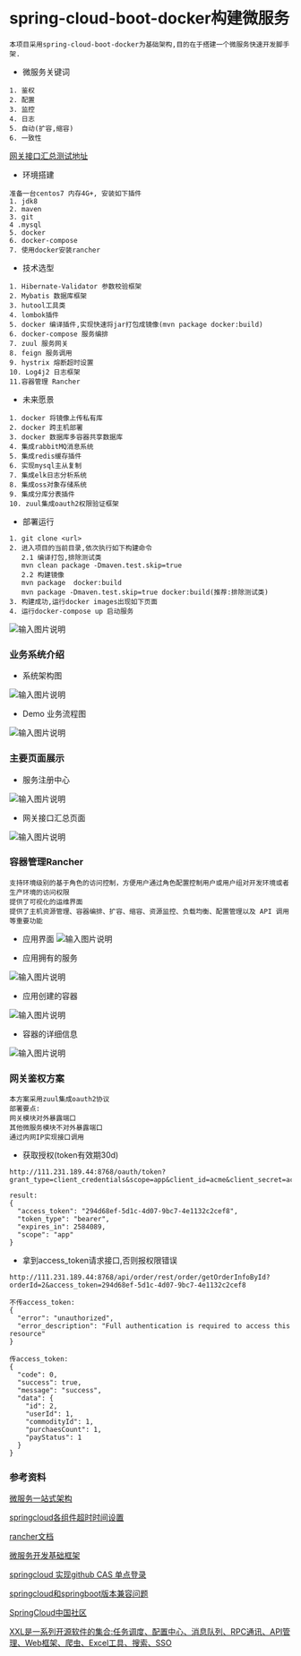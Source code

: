 # spring-cloud-boot-docker构建微服务
```text
本项目采用spring-cloud-boot-docker为基础架构,目的在于搭建一个微服务快速开发脚手架.
```
* 微服务关键词
```text
1. 鉴权
2. 配置
3. 监控
4. 日志
5. 自动(扩容,缩容)
6. 一致性
```
[网关接口汇总测试地址](http://111.231.189.44:8768/swagger-ui.html)

* 环境搭建
```text
准备一台centos7 内存4G+, 安装如下插件
1. jdk8
2. maven
3. git
4 .mysql
5. docker 
6. docker-compose
7. 使用docker安装rancher
```
* 技术选型
```text
1. Hibernate-Validator 参数校验框架
2. Mybatis 数据库框架
3. hutool工具类
4. lombok插件
5. docker 编译插件,实现快速将jar打包成镜像(mvn package docker:build)
6. docker-compose 服务编排
7. zuul 服务网关
8. feign 服务调用
9. hystrix 熔断超时设置
10. Log4j2 日志框架
11.容器管理 Rancher       
```
* 未来愿景
```text
1. docker 将镜像上传私有库
2. docker 跨主机部署
3. docker 数据库多容器共享数据库
4. 集成rabbitMQ消息系统
5. 集成redis缓存插件
6. 实现mysql主从复制
7. 集成elk日志分析系统
8. 集成oss对象存储系统
9. 集成分库分表插件
10. zuul集成oauth2权限验证框架
```
* 部署运行
```text
1. git clone <url> 
2. 进入项目的当前目录,依次执行如下构建命令
   2.1 编译打包,排除测试类
   mvn clean package -Dmaven.test.skip=true
   2.2 构建镜像
   mvn package  docker:build
   mvn package -Dmaven.test.skip=true docker:build(推荐:排除测试类)
3. 构建成功,运行docker images出现如下页面 
4. 运行docker-compose up 启动服务  
```

![输入图片说明](https://github.com/qccr-twl2123/spring-cloud-test/blob/master/resources/images/spring-cloud-test-images.jpg "在这里输入图片标题")


### 业务系统介绍
* 系统架构图

![输入图片说明](https://images.gitbook.cn/11af6780-d79f-11e8-a10b-5f454c3ff2d1 "在这里输入图片标题")

* Demo 业务流程图

![输入图片说明](https://github.com/qccr-twl2123/spring-cloud-test/blob/master/resources/images/order-pay.png "在这里输入图片标题")

### 主要页面展示
* 服务注册中心

![输入图片说明](https://github.com/qccr-twl2123/spring-cloud-test/blob/master/resources/images/regsiter-page.jpg "在这里输入图片标题")

* 网关接口汇总页面

![输入图片说明](https://github.com/qccr-twl2123/spring-cloud-test/blob/master/resources/images/gateway-api-summary.jpg "在这里输入图片标题")

### 容器管理Rancher
```text
支持环境级别的基于角色的访问控制，方便用户通过角色配置控制用户或用户组对开发环境或者生产环境的访问权限
提供了可视化的运维界面
提供了主机资源管理、容器编排、扩容、缩容、资源监控、负载均衡、配置管理以及 API 调用等重要功能
```
* 应用界面
![输入图片说明](https://github.com/qccr-twl2123/spring-cloud-test/blob/master/resources/images/rancher-app.jpg "在这里输入图片标题")

* 应用拥有的服务

![输入图片说明](https://github.com/qccr-twl2123/spring-cloud-test/blob/master/resources/images/rancher-service.jpg "在这里输入图片标题")

* 应用创建的容器

![输入图片说明](https://github.com/qccr-twl2123/spring-cloud-test/blob/master/resources/images/rancher-container.jpg "在这里输入图片标题")

* 容器的详细信息

![输入图片说明](https://github.com/qccr-twl2123/spring-cloud-test/blob/master/resources/images/rancher-container-details.jpg "在这里输入图片标题")

### 网关鉴权方案
```text
本方案采用zuul集成oauth2协议
部署要点:
网关模块对外暴露端口
其他微服务模块不对外暴露端口
通过内网IP实现接口调用
```
* 获取授权(token有效期30d)
```text
http://111.231.189.44:8768/oauth/token?grant_type=client_credentials&scope=app&client_id=acme&client_secret=acmesecret

result:
{
  "access_token": "294d68ef-5d1c-4d07-9bc7-4e1132c2cef8",
  "token_type": "bearer",
  "expires_in": 2584089,
  "scope": "app"
}
```
* 拿到access_token请求接口,否则报权限错误
```text
http://111.231.189.44:8768/api/order/rest/order/getOrderInfoById?orderId=2&access_token=294d68ef-5d1c-4d07-9bc7-4e1132c2cef8
```
```text
不传access_token:
{
  "error": "unauthorized",
  "error_description": "Full authentication is required to access this resource"
}

传access_token:
{
  "code": 0,
  "success": true,
  "message": "success",
  "data": {
    "id": 2,
    "userId": 1,
    "commodityId": 1,
    "purchaesCount": 1,
    "payStatus": 1
  }
}
```


### 参考资料
[微服务一站式架构](https://gitbook.cn/gitchat/column/5b4fd439bf8ece6c81e44cfb?utm_source=zd180801)

[springcloud各组件超时时间设置](http://www.itmuch.com/spring-cloud-sum/spring-cloud-timeout/)

[rancher文档](https://rancher.com/docs/rancher/latest/zh/)

[微服务开发基础框架](https://github.com/babylikebird/Micro-Service-Skeleton.git)

[springcloud 实现github CAS 单点登录](https://segmentfault.com/a/1190000011098539#articleHeader4)

[springcloud和springboot版本兼容问题](http://www.yayihouse.com/yayishuwu/chapter/1557)

[SpringCloud中国社区](https://github.com/SpringCloud)

[XXL是一系列开源软件的集合:任务调度、配置中心、消息队列、RPC通讯、API管理、Web框架、爬虫、Excel工具、搜索、SSO](http://www.xuxueli.com/page/projects.html)